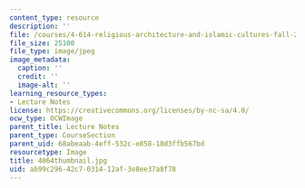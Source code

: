 ```yaml
---
content_type: resource
description: ''
file: /courses/4-614-religious-architecture-and-islamic-cultures-fall-2002/ab99c29642c7031412af3e8ee37a8f78_4064thumbnail.jpg
file_size: 25100
file_type: image/jpeg
image_metadata:
  caption: ''
  credit: ''
  image-alt: ''
learning_resource_types:
- Lecture Notes
license: https://creativecommons.org/licenses/by-nc-sa/4.0/
ocw_type: OCWImage
parent_title: Lecture Notes
parent_type: CourseSection
parent_uid: 68abeaab-4eff-532c-e858-18d3ffb567bd
resourcetype: Image
title: 4064thumbnail.jpg
uid: ab99c296-42c7-0314-12af-3e8ee37a8f78
---
```

